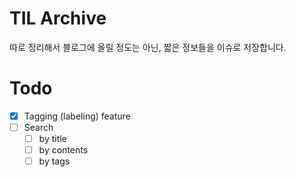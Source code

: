 # TIL Archive

따로 정리해서 블로그에 올릴 정도는 아닌, 짧은 정보들을 이슈로 저장합니다.

# Todo
- [x] Tagging (labeling) feature
- [ ] Search 
  + [ ] by title
  + [ ] by contents
  + [ ] by tags 
